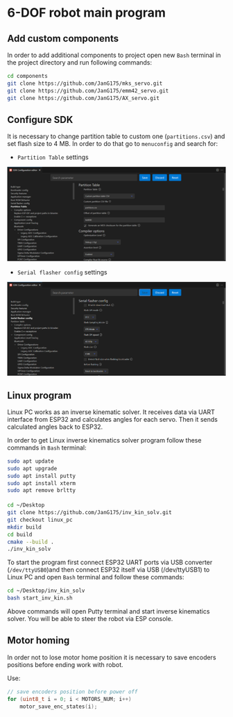 # 6-DOF robot main program

## Add custom components
In order to add additional components to project open new `Bash` terminal in the project directory and run following commands:

```bash
cd components
git clone https://github.com/JanG175/mks_servo.git
git clone https://github.com/JanG175/emm42_servo.git
git clone https://github.com/JanG175/AX_servo.git
```

## Configure SDK
It is necessary to change partition table to custom one (`partitions.csv`) and set flash size to 4 MB. In order to do that go to `menuconfig` and search for:
* `Partition Table` settings

![Partition table settings](README_images/image.png)

* `Serial flasher config` settings

![Flash size settings](README_images/image-1.png)

## Linux program
Linux PC works as an inverse kinematic solver. It receives data via UART interface from ESP32 and calculates angles for each servo. Then it sends calculated angles back to ESP32.

In order to get Linux inverse kinematics solver program follow these commands in `Bash` terminal:

```bash
sudo apt update
sudo apt upgrade
sudo apt install putty
sudo apt install xterm
sudo apt remove brltty

cd ~/Desktop
git clone https://github.com/JanG175/inv_kin_solv.git
git checkout linux_pc
mkdir build
cd build
cmake --build .
./inv_kin_solv
```

To start the program first connect ESP32 UART ports via USB converter (`/dev/ttyUSB0`)and then connect ESP32 itself via USB (/dev/ttyUSB1) to Linux PC and open `Bash` terminal and follow these commands:
```bash
cd ~/Desktop/inv_kin_solv
bash start_inv_kin.sh
```

Above commands will open Putty terminal and start inverse kinematics solver. You will be able to steer the robot via ESP console.

## Motor homing
In order not to lose motor home position it is necessary to save encoders positions before ending work with robot.

Use:
```c
// save encoders position before power off
for (uint8_t i = 0; i < MOTORS_NUM; i++)
    motor_save_enc_states(i);
```